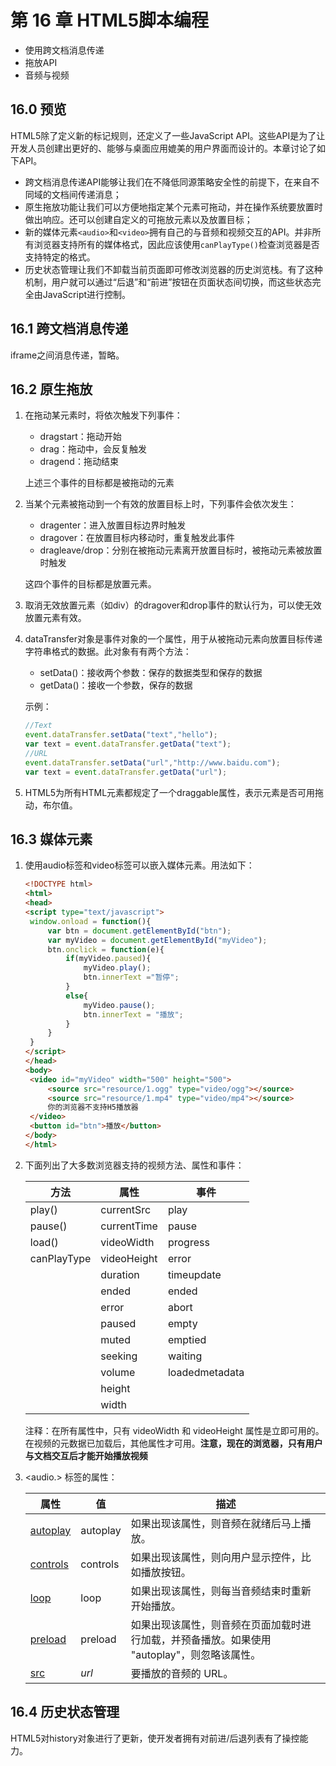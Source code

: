 # 第 16 章 HTML5脚本编程

* 使用跨文档消息传递
* 拖放API
* 音频与视频

## 16.0 预览

HTML5除了定义新的标记规则，还定义了一些JavaScript API。这些API是为了让开发人员创建出更好的、能够与桌面应用媲美的用户界面而设计的。本章讨论了如下API。

* 跨文档消息传递API能够让我们在不降低同源策略安全性的前提下，在来自不同域的文档间传递消息；
* 原生拖放功能让我们可以方便地指定某个元素可拖动，并在操作系统要放置时做出响应。还可以创建自定义的可拖放元素以及放置目标；
* 新的媒体元素`<audio>`和`<video>`拥有自己的与音频和视频交互的API。并非所有浏览器支持所有的媒体格式，因此应该使用`canPlayType()`检查浏览器是否支持特定的格式。
* 历史状态管理让我们不卸载当前页面即可修改浏览器的历史浏览栈。有了这种机制，用户就可以通过“后退”和“前进”按钮在页面状态间切换，而这些状态完全由JavaScript进行控制。



## 16.1 跨文档消息传递

iframe之间消息传递，暂略。



## 16.2 原生拖放

1. 在拖动某元素时，将依次触发下列事件：

   - dragstart：拖动开始
   - drag：拖动中，会反复触发
   - dragend：拖动结束

   上述三个事件的目标都是被拖动的元素

2. 当某个元素被拖动到一个有效的放置目标上时，下列事件会依次发生：

   - dragenter：进入放置目标边界时触发
   - dragover：在放置目标内移动时，重复触发此事件
   - dragleave/drop：分别在被拖动元素离开放置目标时，被拖动元素被放置时触发

   这四个事件的目标都是放置元素。

3. 取消无效放置元素（如div）的dragover和drop事件的默认行为，可以使无效放置元素有效。

4. dataTransfer对象是事件对象的一个属性，用于从被拖动元素向放置目标传递字符串格式的数据。此对象有有两个方法：

   - setData()：接收两个参数：保存的数据类型和保存的数据
   - getData()：接收一个参数，保存的数据

   示例：

   ```js
   //Text
   event.dataTransfer.setData("text","hello");
   var text = event.dataTransfer.getData("text");
   //URL
   event.dataTransfer.setData("url","http://www.baidu.com");
   var text = event.dataTransfer.getData("url");
   ```

5. HTML5为所有HTML元素都规定了一个draggable属性，表示元素是否可用拖动，布尔值。



## 16.3 媒体元素

1. 使用audio标签和video标签可以嵌入媒体元素。用法如下：

   ```html
   <!DOCTYPE html>
   <html>
   <head>
   <script type="text/javascript">
   	window.onload = function(){
   		var btn = document.getElementById("btn");
   		var myVideo = document.getElementById("myVideo");
   		btn.onclick = function(e){
   			if(myVideo.paused){
   				myVideo.play();
   				btn.innerText ="暂停";
   			}
   			else{
   				myVideo.pause();
   				btn.innerText = "播放";
   			}
   		}
   	}
   </script>
   </head>
   <body>
   	<video id="myVideo" width="500" height="500">
   		<source src="resource/1.ogg" type="video/ogg"></source>
   		<source src="resource/1.mp4" type="video/mp4"></source>
   		你的浏览器不支持H5播放器
   	</video>
   	<button id="btn">播放</button>
   </body>
   </html>
   ```

2. 下面列出了大多数浏览器支持的视频方法、属性和事件：

   | 方法        | 属性        | 事件           |
   | ----------- | ----------- | -------------- |
   | play()      | currentSrc  | play           |
   | pause()     | currentTime | pause          |
   | load()      | videoWidth  | progress       |
   | canPlayType | videoHeight | error          |
   |             | duration    | timeupdate     |
   |             | ended       | ended          |
   |             | error       | abort          |
   |             | paused      | empty          |
   |             | muted       | emptied        |
   |             | seeking     | waiting        |
   |             | volume      | loadedmetadata |
   |             | height      |                |
   |             | width       |                |

   注释：在所有属性中，只有 videoWidth 和 videoHeight 属性是立即可用的。在视频的元数据已加载后，其他属性才可用。**注意，现在的浏览器，只有用户与文档交互后才能开始播放视频**

3. <audio.> 标签的属性：

   | 属性                                                         | 值       | 描述                                                         |
   | ------------------------------------------------------------ | -------- | ------------------------------------------------------------ |
   | [autoplay](http://www.w3school.com.cn/tags/att_audio_autoplay.asp) | autoplay | 如果出现该属性，则音频在就绪后马上播放。                     |
   | [controls](http://www.w3school.com.cn/tags/att_audio_controls.asp) | controls | 如果出现该属性，则向用户显示控件，比如播放按钮。             |
   | [loop](http://www.w3school.com.cn/tags/att_audio_loop.asp)   | loop     | 如果出现该属性，则每当音频结束时重新开始播放。               |
   | [preload](http://www.w3school.com.cn/tags/att_audio_preload.asp) | preload  | 如果出现该属性，则音频在页面加载时进行加载，并预备播放。如果使用 "autoplay"，则忽略该属性。 |
   | [src](http://www.w3school.com.cn/tags/att_audio_src.asp)     | *url*    | 要播放的音频的 URL。                                         |



## 16.4 历史状态管理

HTML5对history对象进行了更新，使开发者拥有对前进/后退列表有了操控能力。